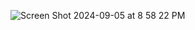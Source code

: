 ![Screen Shot 2024-09-05 at 8 58 22 PM](https://github.com/user-attachments/assets/1fb2e287-d589-49f3-840d-b8ebff00e2b6)
